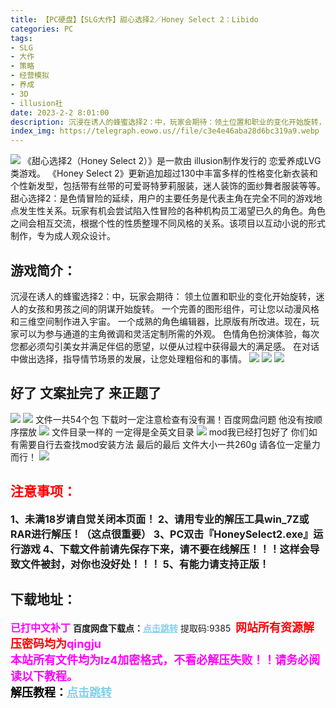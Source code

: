 ```yaml
---
title: 【PC硬盘】【SLG大作】甜心选择2／Honey Select 2：Libido
categories: PC
tags:
- SLG
- 大作
- 策略
- 经营模拟
- 养成
- 3D
- illusion社
date: 2023-2-2 8:01:00
description: 沉浸在诱人的蜂蜜选择2：中，玩家会期待：领土位置和职业的变化开始旋转，迷人的女孩和男孩之间的阴谋开始旋转。一个完善的图形组件，可让您以动漫风格和三维空间制作进入宇宙。一个成熟的角色编辑器，比原版有所改进。现在，玩家可以为参与通道的主角微调和灵活定制所需的外观。色情角色扮演体验，每次您都必须勾引美女并满足伴侣的愿望，以便从过程中获得最大的满足感。
index_img: https://telegraph.eowo.us//file/c3e4e46aba28d6bc319a9.webp
---
```

![](https://telegraph.eowo.us//file/c3e4e46aba28d6bc319a9.webp)
《甜心选择2（Honey Select 2）》是一款由 illusion制作发行的 恋爱养成LVG类游戏。
《Honey Select 2》更新追加超过130中丰富多样的性格变化新衣装和个性新发型，包括带有丝带的可爱哥特萝莉服装，迷人装饰的面纱舞者服装等等。
甜心选择2：是色情冒险的延续，用户的主要任务是代表主角在完全不同的游戏地点发生性关系。玩家有机会尝试陷入性冒险的各种机构员工渴望已久的角色。角色之间会相互交流，根据个性的性质整理不同风格的关系。该项目以互动小说的形式制作，专为成人观众设计。

## 游戏简介：
沉浸在诱人的蜂蜜选择2：中，玩家会期待：
领土位置和职业的变化开始旋转，迷人的女孩和男孩之间的阴谋开始旋转。
一个完善的图形组件，可让您以动漫风格和三维空间制作进入宇宙。
一个成熟的角色编辑器，比原版有所改进。现在，玩家可以为参与通道的主角微调和灵活定制所需的外观。
色情角色扮演体验，每次您都必须勾引美女并满足伴侣的愿望，以便从过程中获得最大的满足感。
在对话中做出选择，指导情节场景的发展，让您处理粗俗和的事情。
![](https://telegraph.eowo.us//file/a8bd0d9ad178a92d64542.webp)
![](https://telegraph.eowo.us//file/3f4006e07654ab334c50d.webp)
![](https://telegraph.eowo.us//file/bc1ae39df9b16f5ef3fac.webp)

## 好了 文案扯完了 来正题了
![](https://img.acgus.top/i/2023/06/03898929eb142101-1024x593.webp)
![](https://img.acgus.top/i/2023/06/1f4d1ac413142051-1024x707.webp)
文件一共54个包 下载时一定注意检查有没有漏！百度网盘问题 他没有按顺序摆放
![](https://img.acgus.top/i/2023/06/44d89bd191142424-1024x599.webp)
文件目录一样的 一定得是全英文目录
![](https://img.acgus.top/i/2023/06/eee14e9cdb142721-1024x599.webp)
mod我已经打包好了 你们如有需要自行去查找mod安装方法
最后的最后 文件大小一共260g 请各位一定量力而行！
![](https://img.acgus.top/i/2023/06/88fbf536f6142844.webp)



## <font color=#FF0000 >注意事项：</font>
<font size=3><b>1、未满18岁请自觉关闭本页面！
2、请用专业的解压工具win_7Z或RAR进行解压！（这点很重要）
3、PC双击『HoneySelect2.exe』运行游戏
4、下载文件前请先保存下来，请不要在线解压！！！这样会导致文件被封，对你也没好处！！！
5、有能力请支持正版！</b></font>

## 下载地址：
<font color=#FF00FF size=3><b>已打中文补丁</b></font>
<b>百度网盘下载点：</b><a href="https://pan.baidu.com/s/1jkh_B2a7f5yFy6xmRviBQA?pwd=9385" style="color: #87CEEB;"><b>点击跳转</b></a> 提取码:9385
<a style="padding: 0" href="https://post.qingju.org/AD/"><img style="max-width:100%" src="https://img.acgus.top/i/2024/07/478f689b8021d8d499ab43d21acf137a.gif" alt=""></a>
<b><font color=#FF0000 size=4>网站所有资源解压密码均为</b></font><b><font color=#FF00FF size=4>qingju</font><font color=#FF0000 ></font></b><br><b><font color=#FF00FF size=4>本站所有文件均为lz4加密格式，不看必解压失败！！请务必阅读以下教程。</b></font><br><b><font color=#000 size=4>解压教程：</b><a href="https://post.qingju.org/tutorial/000/" style="color: #87CEEB;"><b>点击跳转</b></a>
